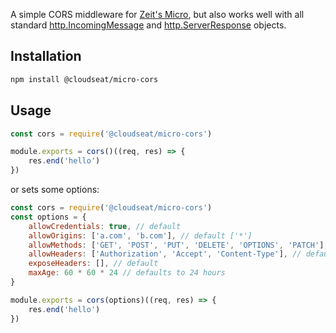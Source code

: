 A simple CORS middleware for [Zeit's Micro](https://github.com/zeit/micro), but also works well with all standard [http.IncomingMessage](https://nodejs.org/api/http.html#http_class_http_incomingmessage) and [http.ServerResponse](https://nodejs.org/api/http.html#http_class_http_serverresponse) objects.

## Installation

```bash
npm install @cloudseat/micro-cors
```

## Usage

```js
const cors = require('@cloudseat/micro-cors')

module.exports = cors()((req, res) => {
    res.end('hello')
})
```

or sets some options:

```js
const cors = require('@cloudseat/micro-cors')
const options = {
    allowCredentials: true, // default
    allowOrigins: ['a.com', 'b.com'], // default ['*']
    allowMethods: ['GET', 'POST', 'PUT', 'DELETE', 'OPTIONS', 'PATCH'], // default
    allowHeaders: ['Authorization', 'Accept', 'Content-Type'], // default
    exposeHeaders: [], // default
    maxAge: 60 * 60 * 24 // defaults to 24 hours
}

module.exports = cors(options)((req, res) => {
    res.end('hello')
})
```
